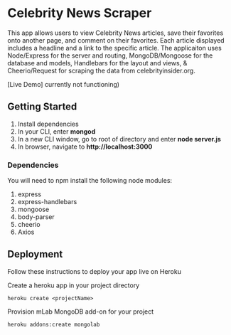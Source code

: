 # Celebrity News Scraper

This app allows users to view Celebrity News articles, save their favorites onto another page, and comment on their favorites. Each article displayed includes a headline and a link to the specific article.  The applicaiton uses Node/Express for the server and routing, MongoDB/Mongoose for the database and models, Handlebars for the layout and views, & Cheerio/Request for scraping the data from celebrityinsider.org.

[Live Demo] currently not functioning)

## Getting Started

1. Install dependencies
2. In your CLI, enter **mongod**
3. In a new CLI window, go to root of directory and enter **node server.js**
4. In browser, navigate to **http://localhost:3000**

### Dependencies

You will need to npm install the following node modules:

1. express
2. express-handlebars
3. mongoose
4. body-parser
5. cheerio
6. Axios


## Deployment

Follow these instructions to deploy your app live on Heroku

Create a heroku app in your project directory
```
heroku create <projectName>
```

Provision mLab MongoDB add-on for your project
```
heroku addons:create mongolab



